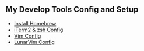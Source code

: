 ## My Develop Tools Config and Setup

- [Install Homebrew](https://brew.sh/)
- [iTerm2 & zsh Config](https://github.com/rong118/dev_setup/blob/master/iterm2_setup/iterm2_setup.md)
- [Vim Config](https://github.com/rong118/dev_setup/blob/master/vim_setup/vim_setup.md)
- [LunarVim Config](https://github.com/rong118/dev_setup/blob/master/lvim_setup/lvim_setup.md)
